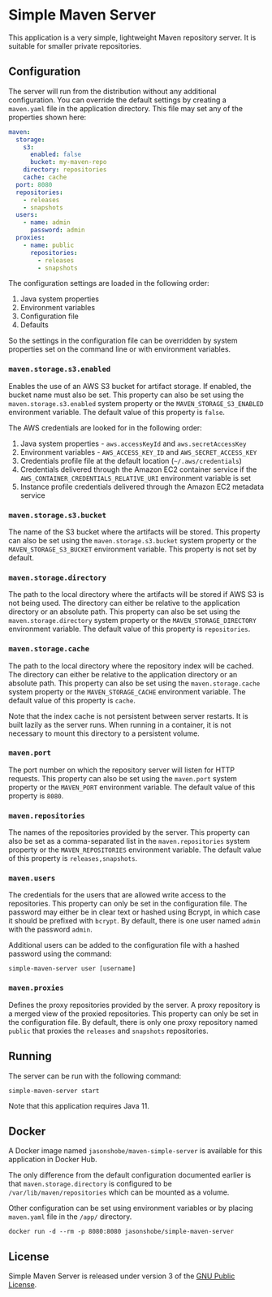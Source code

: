 # Simple Maven Server

This application is a very simple, lightweight Maven repository
server. It is suitable for smaller private repositories.

## Configuration

The server will run from the distribution without any additional
configuration. You can override the default settings by creating
a `maven.yaml` file in the application directory. This file may
set any of the properties shown here:

```yaml
maven:
  storage:
    s3:
      enabled: false
      bucket: my-maven-repo
    directory: repositories
    cache: cache
  port: 8080
  repositories:
    - releases
    - snapshots
  users:
    - name: admin
      password: admin
  proxies:
    - name: public
      repositories:
        - releases
        - snapshots
```

The configuration settings are loaded in the following order:

1. Java system properties
2. Environment variables
3. Configuration file
4. Defaults

So the settings in the configuration file can be overridden by
system properties set on the command line or with environment
variables.

### `maven.storage.s3.enabled`

Enables the use of an AWS S3 bucket for artifact storage. If
enabled, the bucket name must also be set. This property can also
be set using the `maven.storage.s3.enabled` system property or the
`MAVEN_STORAGE_S3_ENABLED` environment variable. The default value
of this property is `false`.

The AWS credentials are looked for in the following order:

1. Java system properties - `aws.accessKeyId` and
   `aws.secretAccessKey`
2. Environment variables - `AWS_ACCESS_KEY_ID` and
   `AWS_SECRET_ACCESS_KEY`
3. Credentials profile file at the default location
   (`~/.aws/credentials`)
4. Credentials delivered through the Amazon EC2 container service
   if the `AWS_CONTAINER_CREDENTIALS_RELATIVE_URI` environment
   variable is set
5. Instance profile credentials delivered through the Amazon EC2
   metadata service

### `maven.storage.s3.bucket`

The name of the S3 bucket where the artifacts will be stored. This
property can also be set using the `maven.storage.s3.bucket` system
property or the `MAVEN_STORAGE_S3_BUCKET` environment variable. This
property is not set by default.

### `maven.storage.directory`

The path to the local directory where the artifacts will be stored
if AWS S3 is not being used. The directory can either be relative
to the application directory or an absolute path. This property can
also be set using the `maven.storage.directory` system property or
the `MAVEN_STORAGE_DIRECTORY` environment variable. The default
value of this property is `repositories`.

### `maven.storage.cache`

The path to the local directory where the repository index will be
cached. The directory can either be relative to the application
directory or an absolute path. This property can also be set using
the `maven.storage.cache` system property or the
`MAVEN_STORAGE_CACHE` environment variable. The default value of
this property is `cache`.

Note that the index cache is not persistent between server
restarts. It is built lazily as the server runs. When running in a
container, it is not necessary to mount this directory to a
persistent volume.

### `maven.port`

The port number on which the repository server will listen for HTTP
requests. This property can also be set using the `maven.port`
system property or the `MAVEN_PORT` environment variable. The
default value of this property is `8080`.

### `maven.repositories`

The names of the repositories provided by the server. This property
can also be set as a comma-separated list in the
`maven.repositories` system property or the `MAVEN_REPOSITORIES`
environment variable. The default value of this property is
`releases,snapshots`.

### `maven.users`

The credentials for the users that are allowed write access to the
repositories. This property can only be set in the configuration
file. The password may either be in clear text or hashed using
Bcrypt, in which case it should be prefixed with `bcrypt`. By
default, there is one user named `admin` with the password `admin`.

Additional users can be added to the configuration file with a
hashed password using the command:

```shell
simple-maven-server user [username]
```

### `maven.proxies`

Defines the proxy repositories provided by the server. A proxy
repository is a merged view of the proxied repositories. This
property can only be set in the configuration file. By default,
there is only one proxy repository named `public` that proxies
the `releases` and `snapshots` repositories.

## Running

The server can be run with the following command:

```shell
simple-maven-server start
```

Note that this application requires Java 11.

## Docker

A Docker image named `jasonshobe/maven-simple-server` is available
for this application in Docker Hub.

The only difference from the default configuration documented
earlier is that `maven.storage.directory` is configured to be
`/var/lib/maven/repositories` which can be mounted as a volume.

Other configuration can be set using environment variables or by
placing `maven.yaml` file in the `/app/` directory.

```shell
docker run -d --rm -p 8080:8080 jasonshobe/simple-maven-server
```

## License

Simple Maven Server is released under version 3 of the
[GNU Public License](https://www.gnu.org/licenses/gpl-3.0.txt).

